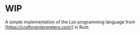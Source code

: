 # WIP

A simple implementation of the Lox programming language from [https://craftinginterpreters.com/] in Rust.
